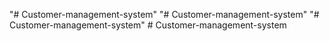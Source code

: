 "# Customer-management-system" 
"# Customer-management-system" 
"# Customer-management-system" 
#   C u s t o m e r - m a n a g e m e n t - s y s t e m  
 